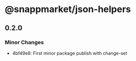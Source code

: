 # @snappmarket/json-helpers

## 0.2.0
### Minor Changes

- 4bf49e8: First minor package publish with change-set
